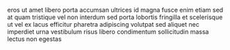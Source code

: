eros ut amet libero porta accumsan ultrices id magna fusce enim etiam sed at
quam tristique vel non interdum sed porta lobortis fringilla et scelerisque ut
vel ex lacus efficitur pharetra adipiscing volutpat sed aliquet nec imperdiet
urna vestibulum risus libero condimentum sollicitudin massa lectus non egestas